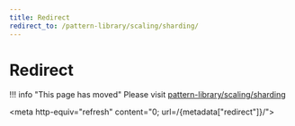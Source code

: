 ```yaml
---
title: Redirect
redirect_to: /pattern-library/scaling/sharding/
---
```


# Redirect

!!! info "This page has moved"
    Please visit [pattern-library/scaling/sharding](/pattern-library/scaling/sharding/index.md)

<meta http-equiv="refresh" content="0; url=/{metadata["redirect"]}/">
